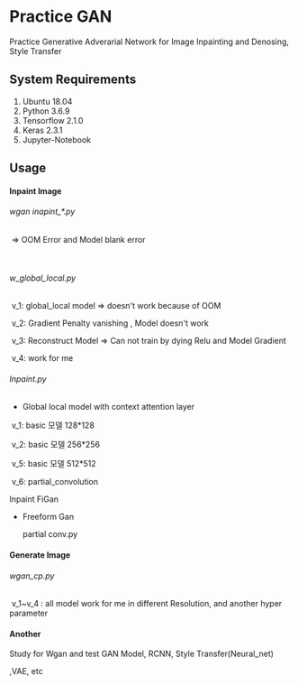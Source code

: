 # Practice GAN

Practice Generative Adverarial Network for Image Inpainting and Denosing, Style Transfer

## System Requirements

1. Ubuntu 18.04
2. Python 3.6.9
3. Tensorflow 2.1.0
4. Keras 2.3.1
5. Jupyter-Notebook 



## Usage



#### Inpaint Image

###### wgan _inapint__*.py

​	=> OOM Error and Model blank error

​	

###### w_global_local.py

​	v_1: global_local model => doesn't work because of OOM

​	v_2: Gradient Penalty vanishing , Model doesn't work

​	v_3: Reconstruct Model => Can not train by dying Relu and Model Gradient

​	v_4: work for me



###### Inpaint.py

- Global local model with context attention layer

​	v_1: basic 모델 128*128

​	v_2: basic 모델 256*256

​	v_5: basic 모델 512*512

​	v_6: partial_convolution 

Inpaint FiGan

- Freeform Gan

  partial conv.py

  

#### Generate Image

###### wgan_cp.py

​	v_1~v_4 : all model work for me in different Resolution, and another hyper parameter



#### Another

Study for Wgan and test GAN Model, RCNN, Style Transfer(Neural_net)

,VAE, etc





